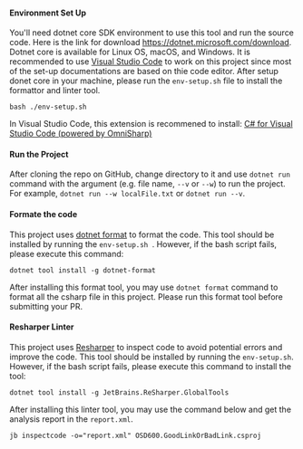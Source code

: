 #### Environment Set Up

You'll need dotnet core SDK environment to use this tool and run the source code. Here is the link for download https://dotnet.microsoft.com/download. Dotnet core is available for Linux OS, macOS, and Windows. 
It is recommended to use [Visual Studio Code](https://code.visualstudio.com/download) to work on this project since most of the set-up documentations are based on thie code editor. After setup donet core in your machine, please run the `env-setup.sh` file to install the formattor and linter tool.
```
bash ./env-setup.sh
```

In Visual Studio Code, this extension is recommened to install:
[C# for Visual Studio Code (powered by OmniSharp)](https://marketplace.visualstudio.com/items?itemName=ms-dotnettools.csharp)


#### Run the Project

After cloning the repo on GitHub, change directory to it and use `dotnet run` command with the argument (e.g. file name, `--v` or `--w`) to run the project. For example, `dotnet run --w localFile.txt` or `dotnet run --v`.


#### Formate the code

This project uses [dotnet format](https://github.com/dotnet/format) to format the code. This tool should be installed by running the `env-setup.sh `. However, if the bash script fails, please execute this command:
```
dotnet tool install -g dotnet-format
```

After installing this format tool, you may use `dotnet format` command to format all the csharp file in this project. Please run this format tool before submitting your PR.

#### Resharper Linter

This project uses [Resharper](https://www.jetbrains.com/help/resharper/InspectCode.html#understanding-output) to inspect code to avoid potential errors and improve the code. This tool should be installed by running the `env-setup.sh`. However, if the bash script fails, please execute this command to install the tool:
```
dotnet tool install -g JetBrains.ReSharper.GlobalTools
```
After installing this linter tool, you may use the command below and get the analysis report in the `report.xml`.
```
jb inspectcode -o="report.xml" OSD600.GoodLinkOrBadLink.csproj
```
